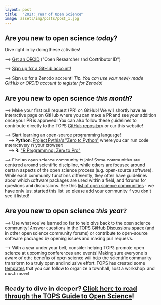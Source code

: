```yaml
---
layout: post
title:  "2023: Year of Open Science"
image: assets/img/posts/post_1.jpg
---
```

## Are you new to open science *today*?
Dive right in by doing these activities!

--> [Get an ORCID](https://orcid.org/register) ("Open Researcher and Contributor ID") 

--> [Sign up for a GitHub account!](https://github.com/signup?ref_cta=Sign+up&ref_loc=header+logged+out&ref_page=%2F&source=header-home)

--> [Sign up for a Zenodo account!](https://zenodo.org/signup/) *Tip: You can use your newly made GitHub or ORCID account to register for Zenodo!*


## Are you new to open science *this month*?

--> Make your first pull request (PR) on GitHub! We will shortly have an interactive page on GitHub where you can make a PR and see your addition once your PR is approved! You can also follow these guidelines to contribute directly to the TOPS [GitHub repository](https://github.com/nasa/Transform-to-Open-Science) or our this website!

--> Start learning an open-source programming language!  
&nbsp;&nbsp;&nbsp;--> **Python**: [Project Pythia's "Zero to Python"](https://foundations.projectpythia.org/foundations/quickstart.html) where you can run code interactively in your browser!  
&nbsp;&nbsp;&nbsp;--> **R**: ["R Programming: Zero to Pro"](https://r02pro.github.io/index.html#preface)

--> Find an open science community to join! Some communities are centered around scientific discipline, while others are focused around certain aspects of the open science process (e.g. open-source software). While each community functions differently, they often have guidelines about which software packages are used within a field, and forums for questions and discussions. See this [list of open science communities](https://nasa.github.io/Transform-to-Open-Science-Book/Open_Science_Cookbook/reading_list.html#open-science-communities-blogs-and-mentorship) - we have only just started this list, so please add your community if you don't see it listed!


## Are you new to open science *this year*?

--> Use what you've learned so far to help give back to the open science community! Answer questions in the [TOPS GitHub Discussions space](https://github.com/nasa/Transform-to-Open-Science/discussions) (and in other open science community forums) or contribute to open-source software packages by opening issues and making pull requests. 

--> With a year under your belt, consider helping TOPS promote open science at upcoming conferences and events! Making sure everyone is aware of othe benefits of open science will help the scientific community transform to a truly open and inclusive effort. TOPS has created some [templates](https://nasa.github.io/Transform-to-Open-Science-Book/Organizing_OS_Activities/readme.html) that you can follow to organize a townhall, host a workshop, and much more! 

## Ready to dive in deeper? [Click here to read through the TOPS Guide to Open Science](https://nasa.github.io/Transform-to-Open-Science-Book/Open_Science_Cookbook/Your_Open_Science_Journey.html#section-1-core-open-science-skills)!
